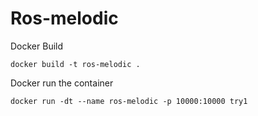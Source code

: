# Ros-melodic

Docker Build
```
docker build -t ros-melodic .
```
Docker run the container 
```
docker run -dt --name ros-melodic -p 10000:10000 try1
```

